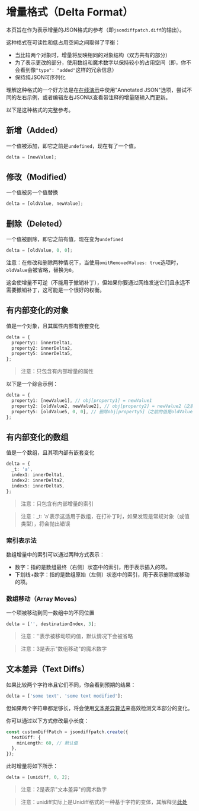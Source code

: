 # 增量格式（Delta Format）

本页旨在作为表示增量的JSON格式的参考（即`jsondiffpatch.diff`的输出）。

这种格式在可读性和低占用空间之间取得了平衡：

- 当比较两个对象时，增量将反映相同的对象结构（双方共有的部分）
- 为了表示更改的部分，使用数组和魔术数字以保持较小的占用空间（即，你不会看到像`"type": "added"`这样的冗余信息）
- 保持纯JSON可序列化

理解这种格式的一个好方法是在[在线演示](https://jsdiff.com/json)中使用"Annotated JSON"选项，尝试不同的左右示例，或者编辑左右JSON以查看带注释的增量随输入而更新。

以下是这种格式的完整参考。

## 新增（Added）

一个值被添加，即它之前是`undefined`，现在有了一个值。

```ts
delta = [newValue];
```

## 修改（Modified）

一个值被另一个值替换

```ts
delta = [oldValue, newValue];
```

## 删除（Deleted）

一个值被删除，即它之前有值，现在变为`undefined`

```ts
delta = [oldValue, 0, 0];
```

注意：在修改和删除两种情况下，当使用`omitRemovedValues: true`选项时，`oldValue`会被省略，替换为`0`。

这会使增量不可逆（不能用于撤销补丁），但如果你要通过网络发送它们且永远不需要撤销补丁，这可能是一个很好的权衡。

## 有内部变化的对象

值是一个对象，且其属性内部有嵌套变化

```ts
delta = {
  property1: innerDelta1,
  property2: innerDelta2,
  property5: innerDelta5,
};
```

> 注意：只包含有内部增量的属性

以下是一个综合示例：

```ts
delta = {
  property1: [newValue1], // obj[property1] = newValue1
  property2: [oldValue2, newValue2], // obj[property2] = newValue2（之前的值是oldValue2）
  property5: [oldValue5, 0, 0], // 删除obj[property5]（之前的值是oldValue5）
};
```

## 有内部变化的数组

值是一个数组，且其项内部有嵌套变化

```ts
delta = {
  _t: 'a',
  index1: innerDelta1,
  index2: innerDelta2,
  index5: innerDelta5,
};
```

> 注意：只包含有内部增量的索引

> 注意：\_t: 'a'表示这适用于数组，在打补丁时，如果发现是常规对象（或值类型），将会抛出错误

### 索引表示法

数组增量中的索引可以通过两种方式表示：

- 数字：指的是数组最终（右侧）状态中的索引，用于表示插入的项。
- 下划线+数字：指的是数组原始（左侧）状态中的索引，用于表示删除或移动的项。

### 数组移动（Array Moves）

一个项被移动到同一数组中的不同位置

```ts
delta = ['', destinationIndex, 3];
```

> 注意：''表示被移动项的值，默认情况下会被省略

> 注意：3是表示"数组移动"的魔术数字

## 文本差异（Text Diffs）

如果比较两个字符串且它们不同，你会看到预期的结果：

```ts
delta = ['some text', 'some text modified'];
```

但如果两个字符串都足够长，将会使用[文本差异算法](https://code.google.com/p/google-diff-match-patch/)来高效检测文本部分的变化。

你可以通过以下方式修改最小长度：

```ts
const customDiffPatch = jsondiffpatch.create({
  textDiff: {
    minLength: 60, // 默认值
  },
});
```

此时增量将如下所示：

```ts
delta = [unidiff, 0, 2];
```

> 注意：2是表示"文本差异"的魔术数字

> 注意：unidiff实际上是Unidiff格式的一种基于字符的变体，其解释见[此处](https://code.google.com/p/google-diff-match-patch/wiki/Unidiff)